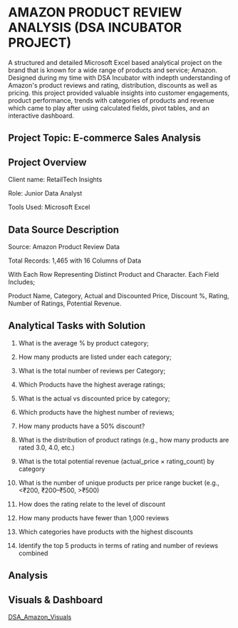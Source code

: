 # AMAZON PRODUCT REVIEW ANALYSIS (DSA INCUBATOR PROJECT)
A structured and detailed Microsoft Excel based analytical project on the brand that is known for a wide range of products and service; Amazon. Designed during my time with DSA Incubator with indepth understanding of Amazon's product reviews and rating, distribution, discounts as well as pricing. this project provided valuable insights into customer engagements, product performance, trends with categories of products and revenue which came to play after using calculated fields, pivot tables,   and an interactive dashboard.
## Project Topic: E-commerce Sales Analysis
## Project Overview
Client name: RetailTech Insights

Role: Junior Data Analyst

Tools Used: Microsoft Excel

## Data Source Description
Source: Amazon Product Review Data

Total Records: 1,465 with 16 Columns of Data

With Each Row Representing Distinct Product and Character. Each Field Includes;

Product Name,
Category,
Actual and Discounted Price,
Discount %,
Rating,
Number of Ratings,
Potential Revenue.

## Analytical Tasks with Solution
1. What is the average % by product category;

2. How many products are listed under each category;

3. What is the total number of reviews per Category;

4. Which Products have the highest average ratings;

5. What is the actual vs discounted price by category;

6. Which products have the highest number of reviews;

7. How many products have a 50% discount?

8. What is the distribution of product ratings (e.g., how many products are rated 3.0, 
4.0, etc.)
   
9. What is the total potential revenue (actual_price × rating_count) by category

10. What is the number of unique products per price range bucket (e.g., <₹200, 
₹200–₹500, >₹500)

11. How does the rating relate to the level of discount

12. How many products have fewer than 1,000 reviews

13. Which categories have products with the highest discounts

14. Identify the top 5 products in terms of rating and number of reviews combined

## Analysis
## Visuals & Dashboard
[DSA_Amazon_Visuals](https://drive.google.com/drive/folders/1QbfQJoU_LWba3q_cBCb-svbuj4gC7r4D?usp=drive_link)

